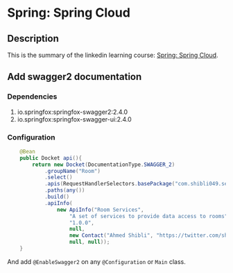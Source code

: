 # Spring: Spring Cloud

## Description

This is the summary of the linkedin learning course: [Spring: Spring Cloud](https://www.linkedin.com/learning/spring-spring-cloud).

## Add swagger2 documentation

### Dependencies

1. io.springfox:springfox-swagger2:2.4.0
2. io.springfox:springfox-swagger-ui:2.4.0

### Configuration

```java
    @Bean
    public Docket api(){
        return new Docket(DocumentationType.SWAGGER_2)
            .groupName("Room")
            .select()
            .apis(RequestHandlerSelectors.basePackage("com.shibli049.services.room"))
            .paths(any())
            .build()
            .apiInfo(
                new ApiInfo("Room Services",
                    "A set of services to provide data access to rooms",
                    "1.0.0",
                    null,
                    new Contact("Ahmed Shibli", "https://twitter.com/shibli049", null),
                    null, null));
    }
```

And add `@EnableSwagger2` on any `@Configuration` or `Main` class.
